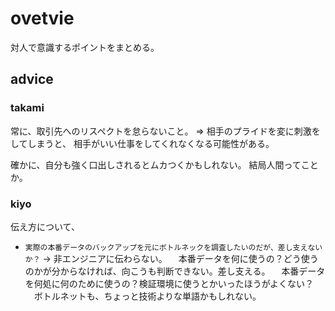 # ovetvie

対人で意識するポイントをまとめる。

## advice

### takami

常に、取引先へのリスペクトを怠らないこと。
⇒ 相手のプライドを変に刺激をしてしまうと、
相手がいい仕事をしてくれなくなる可能性がある。

確かに、自分も強く口出しされるとムカつくかもしれない。
結局人間ってことか。

### kiyo

伝え方について、

- `実際の本番データのバックアップを元にボトルネックを調査したいのだが、差し支えないか？`
  → 非エンジニアに伝わらない。
　本番データを何に使うの？どう使うのかが分からなければ、向こうも判断できない。差し支える。
　本番データを何処に何のために使うの？検証環境に使うとかいったほうがよくない？
　ボトルネットも、ちょっと技術よりな単語かもしれない。
